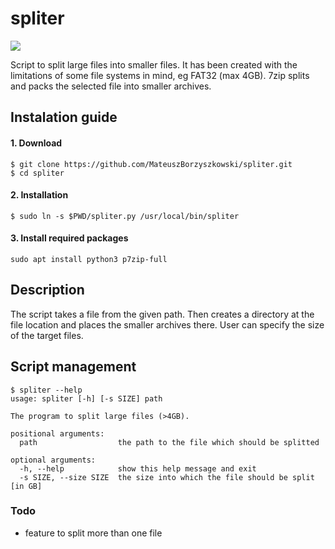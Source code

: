 # spliter

![](https://img.shields.io/badge/Linux-passing-green)

Script to split large files into smaller files. It has been created with the limitations of some file systems in mind, eg FAT32 (max 4GB). 7zip splits and packs the selected file into smaller archives.

## Instalation guide
#### 1. Download
```
$ git clone https://github.com/MateuszBorzyszkowski/spliter.git
$ cd spliter
```
#### 2. Installation
```
$ sudo ln -s $PWD/spliter.py /usr/local/bin/spliter
```
#### 3. Install required packages
```
sudo apt install python3 p7zip-full
```


## Description
The script takes a file from the given path. Then creates a directory  at the file location and places the smaller archives there. User can specify the size of the target files.

## Script management
```
$ spliter --help
usage: spliter [-h] [-s SIZE] path

The program to split large files (>4GB).

positional arguments:
  path                  the path to the file which should be splitted

optional arguments:
  -h, --help            show this help message and exit
  -s SIZE, --size SIZE  the size into which the file should be split [in GB]
```

### Todo
 - feature to split more than one file
